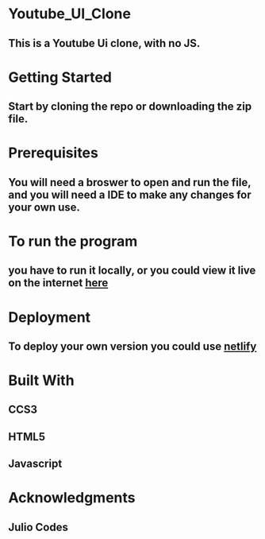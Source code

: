 # Youtube_UI_Clone
## This is a Youtube Ui clone, with no JS.

# Getting Started
## Start by cloning the repo or downloading the zip file.

# Prerequisites
## You will need a broswer to open and run the file, and you will need a IDE to make any changes for your own use.

# To run the program
## you have to run it locally, or you could view it live on the internet [here](https://youtubeuiclone.netlify.app)

# Deployment
## To deploy your own version you could use [netlify](https://app.netlify.com)

# Built With
## CCS3
## HTML5
## Javascript

# Acknowledgments
## Julio Codes
